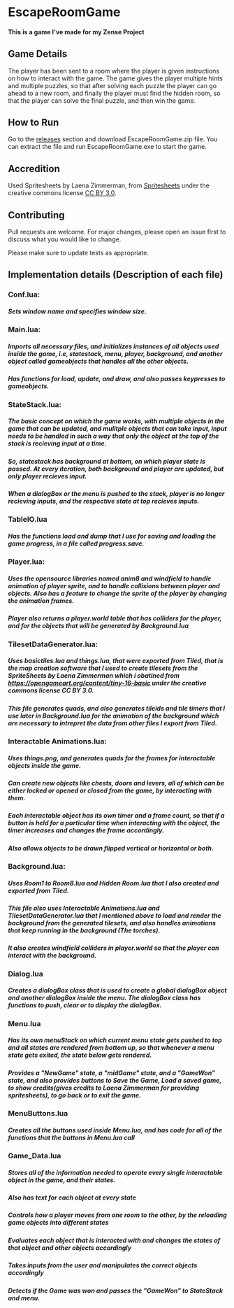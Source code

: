 # EscapeRoomGame

#### This is a game I've made for my Zense Project

## Game Details

The player has been sent to a room where the player is given instructions on how to interact with the game. The game gives the player multiple hints and multiple puzzles, so that after solving each puzzle the player can go ahead to a new room, and finally the player must find the hidden room, so that the player can solve the final puzzle, and then win the game.

## How to Run

Go to the [releases](https://github.com/Owais-Md/Escape-room-game/releases/tag/v1.0.0) section and download EscapeRoomGame.zip file.
You can extract the file and run EscapeRoomGame.exe to start the game.


## Accredition
Used Spritesheets by Laena Zimmerman, from [Spritesheets](https://opengameart.org/content/tiny-16-basic) under the creative commons license [CC BY 3.0](https://creativecommons.org/licenses/by/3.0/).

## Contributing

Pull requests are welcome. For major changes, please open an issue first
to discuss what you would like to change.

Please make sure to update tests as appropriate.

## Implementation details (Description of each file)
### Conf.lua:
##### Sets window name and specifies window size.

### Main.lua:
##### Imports all necessary files, and initializes instances of all objects used inside the game, i.e, statestack, menu, player, background, and another object called gameobjects that handles all the other objects.
##### Has functions for load, update, and draw, and also passes keypresses to gameobjects.


### StateStack.lua:
##### The basic concept on which the game works, with multiple objects in the game that can be updated, and mulitple objects that can take input, input needs to be handled in such a way that only the object at the top of the stack is recieving input at a time.
##### So, statestack has background at bottom, on which player state is passed. At every iteration, both background and player are updated, but only player recieves input.
##### When a dialogBox or the menu is pushed to the stack, player is no longer recieving inputs, and the respective state at top recieves inputs.

### TableIO.lua
##### Has the functions load and dump that I use for saving and loading the game progress, in a file called  progress.save.

### Player.lua:
##### Uses the opensource libraries named anim8 and windfield to handle animation of player sprite, and to handle collisions between player and objects. Also has a feature to change the sprite of the player by changing the animation frames.
##### Player also returns a player.world table that has colliders for the player, and for the objects that will be generated by Background.lua


### TilesetDataGenerator.lua:
##### Uses basictiles.lua and things.lua, that were exported from Tiled, that is the map creation software that I used to create tilesets from the SpriteSheets by Laena Zimmerman which i obatined from https://opengameart.org/content/tiny-16-basic under the creative commons license CC BY 3.0.
##### This file generates quads, and also generates tileids and tile timers that I use later in Background.lua for the animation of the background which are necessary to intrepret the data from other files I export from Tiled.


### Interactable Animations.lua:
##### Uses things.png, and generates quads for the frames for interactable objects inside the game.
##### Can create new objects like chests, doors and levers, all of which can be either locked or opened or closed from the game, by interacting with them.
##### Each interactable object has its own timer and a frame count, so that if a button is held for a particular time when interacting with the object, the timer increases and changes the frame accordingly.
##### Also allows objects to be drawn flipped vertical or horizontal or both.


### Background.lua:
##### Uses Room1 to Room8.lua and Hidden Room.lua that I also created and exported from Tiled.
##### This file also uses Interactable Animations.lua and TilesetDataGenerator.lua that I mentioned above to load and render the background from the generated tilesets, and also handles animations that keep running in the background (The torches).
##### It also creates windfield colliders in player.world so that the player can interact with the background.

### Dialog.lua

##### Creates a dialogBox class that is used to create a global dialogBox object and another dialogBox inside the menu. The dialogBox class has functions to push, clear or to display the dialogBox.

### Menu.lua

##### Has its own menuStack on which current menu state gets pushed to top and all states are rendered from bottom up, so that whenever a menu state gets exited, the state below gets rendered.
##### Provides a "NewGame" state, a "midGame" state, and a "GameWon" state, and also provides buttons to Save the Game, Load a saved game, to show credits(gives credits to Laena Zimmerman for providing spritesheets), to go back or to exit the game.

### MenuButtons.lua

##### Creates all the buttons used inside Menu.lua, and has code for all of the functions that the buttons in Menu.lua call

### Game_Data.lua

##### Stores all of the information needed to operate every single interactable object in the game, and their states.
##### Also has text for each object at every state
##### Controls how a player moves from one room to the other, by the reloading game objects into different states
##### Evaluates each object that is interacted with and changes the states of that object and other objects accordingly
##### Takes inputs from the user and manipulates the correct objects accordingly
##### Detects if the Game was won and passes the "GameWon" to StateStack and menu.
